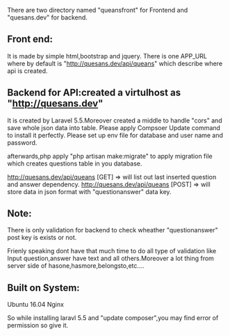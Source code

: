 There are two directory named "queansfront" for Frontend and "quesans.dev" for backend.

Front end:
----------
It is made by simple html,bootstrap and jquery.
There is one APP_URL where by default is "http://quesans.dev/api/queans" which describe where api is created.

Backend for API:created a virtulhost as "http://quesans.dev"
-----------------------------------------------------------
It is created by Laravel 5.5.Moreover created a middle to handle "cors" and save whole json data into table.
Please apply Compsoer Update command to install it perfectly.
Please set up env file for database and user name and password.

afterwards,php apply "php artisan make:migrate" to apply migration file which creates questions table in you database.

http://quesans.dev/api/queans [GET] => will list out last inserted question and answer dependency.
http://quesans.dev/api/queans [POST] => will store data in json format with "questionanswer" data key.

Note:
----
There is only validation for backend to check wheather "questionanswer" post key is exists or not.

Frienly speaking dont have that much time to do all type of validation like Input question,answer have text and all others.Moreover a lot thing from server side of hasone,hasmore,belongsto,etc....


Built on System:
----------------
Ubuntu 16.04
Nginx

So while installing laravl 5.5 and "update composer",you may find error of permission so give it.
